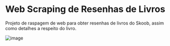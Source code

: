 # Web Scraping de Resenhas de Livros
Projeto de raspagem de web para obter resenhas de livros do Skoob, assim como detalhes a respeito do livro.



![image](https://user-images.githubusercontent.com/83920854/161355505-1d2a6ef6-d6b1-421c-b3ec-ed614e653cc7.png)


